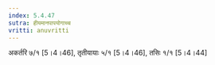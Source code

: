 ```yaml
---
index: 5.4.47
sutra: हीयमानपापयोगाच्च
vritti: anuvritti
---
```


अकर्तरि ७/१ [5।4।46], तृतीयायाः  ५/१ [5।4।46], तसिः  १/१ [5।4।44]